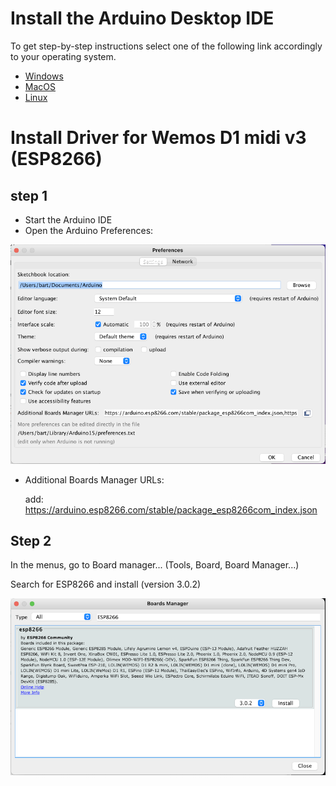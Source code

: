 # Install the Arduino Desktop IDE

To get step-by-step instructions select one of the following link accordingly to your operating system.

- [Windows](https://docs.arduino.cc/software/ide-v1/tutorials/Windows)
- [MacOS](https://docs.arduino.cc/software/ide-v1/tutorials/macOS)
- [Linux](https://docs.arduino.cc/software/ide-v1/tutorials/Linux)

# Install Driver for Wemos D1 midi v3 (ESP8266)
## step 1
- Start the Arduino IDE
- Open the Arduino Preferences:

![Preferences](res/Preference.png)

- Additional Boards Manager URLs: 

  add: https://arduino.esp8266.com/stable/package_esp8266com_index.json

## Step 2
In the menus, go to Board manager... (Tools, Board, Board Manager...)

Search for ESP8266 and install (version 3.0.2)

![BoardManager](res/boardmanager.png)
